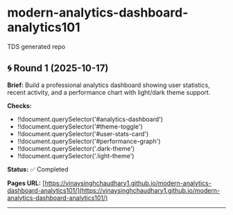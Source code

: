 # modern-analytics-dashboard-analytics101
TDS generated repo


## 🌀 Round 1 (2025-10-17)

**Brief:** Build a professional analytics dashboard showing user statistics, recent activity, and a performance chart with light/dark theme support.

**Checks:**
- !!document.querySelector('#analytics-dashboard')
- !!document.querySelector('#theme-toggle')
- !!document.querySelector('#user-stats-card')
- !!document.querySelector('#performance-graph')
- !!document.querySelector('.dark-theme')
- !!document.querySelector('.light-theme')

**Status:** ✅ Completed

**Pages URL:** [https://vinaysinghchaudhary1.github.io/modern-analytics-dashboard-analytics101/](https://vinaysinghchaudhary1.github.io/modern-analytics-dashboard-analytics101/)

---
